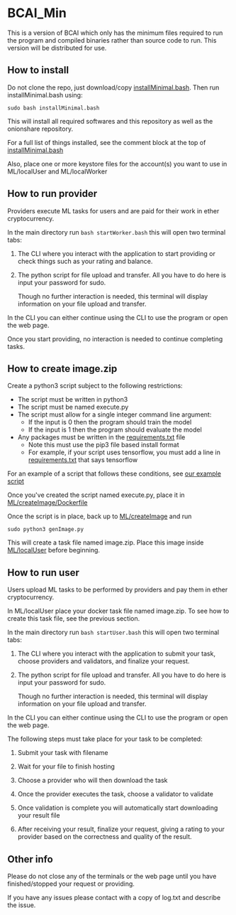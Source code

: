 # BCAI_Min
This is a version of BCAI which only has the minimum files required to run the program and compiled binaries rather than source code to run. This version will be distributed for use.

## How to install
Do not clone the repo, just download/copy [installMinimal.bash](installMinimal.bash). Then run installMinimal.bash using:

    sudo bash installMinimal.bash

This will install all required softwares and this repository as well as the onionshare repository.

For a full list of things installed, see the comment block at the top of [installMinimal.bash](installMinimal.bash)

Also, place one or more keystore files for the account(s) you want to use in ML/localUser and ML/localWorker

## How to run provider
Providers execute ML tasks for users and are paid for their work in ether cryptocurrency.

In the main directory run ```bash startWorker.bash``` this will open two terminal tabs:

1) The CLI where you interact with the application to start providing or check things such as your rating and balance.

2) The python script for file upload and transfer. All you have to do here is input your password for sudo.

	Though no further interaction is needed, this terminal will display information on your file upload and transfer.

In the CLI you can either continue using the CLI to use the program or open the web page.

Once you start providing, no interaction is needed to continue completing tasks.

## How to create image.zip

Create a python3 script subject to the following restrictions:

* The script must be written in python3
* The script must be named execute.py
* The script must allow for a single integer command line argument:
	* If the input is 0 then the program should train the model
	* If the input is 1 then the program should evaluate the model
* Any packages must be written in the [requirements.txt](ML/createImage/Dockerfile/requirements.txt) file
	* Note this must use the pip3 file based install format
	* For example, if your script uses tensorflow, you must add a line in [requirements.txt](ML/createImage/Dockerfile/requirements.txt) that says tensorflow
	
For an example of a script that follows these conditions, see [our example script](ML/createImage/example.py)

Once you've created the script named execute.py, place it in [ML/createImage/Dockerfile](ML/createImage/Dockerfile)

Once the script is in place, back up to [ML/createImage](ML/createImage) and run

    sudo python3 genImage.py
    
This will create a task file named image.zip. Place this image inside [ML/localUser](ML/localUser) before beginning.
	
## How to run user
Users upload ML tasks to be performed by providers and pay them in ether cryptocurrency.

In ML/localUser place your docker task file named image.zip. To see how to create this task file, see the previous section.

In the main directory run ```bash startUser.bash``` this will open two terminal tabs:

1) The CLI where you interact with the application to submit your task, choose providers and validators, and finalize your request.

2) The python script for file upload and transfer. All you have to do here is input your password for sudo.

	Though no further interaction is needed, this terminal will display information on your file upload and transfer.

In the CLI you can either continue using the CLI to use the program or open the web page.

The following steps must take place for your task to be completed:

1) Submit your task with filename

2) Wait for your file to finish hosting

3) Choose a provider who will then download the task

4) Once the provider executes the task, choose a validator to validate

5) Once validation is complete you will automatically start downloading your result file

6) After receiving your result,  finalize your request, giving a rating to your provider based on the correctness and quality of the result.

## Other info
Please do not close any of the terminals or the web page until you have finished/stopped your request or providing.

If you have any issues please contact with a copy of log.txt and describe the issue.
